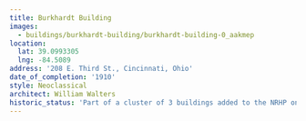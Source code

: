 ```yaml
---
title: Burkhardt Building
images:
  - buildings/burkhardt-building/burkhardt-building-0_aakmep
location:
  lat: 39.0993305
  lng: -84.5089
address: '208 E. Third St., Cincinnati, Ohio'
date_of_completion: '1910'
style: Neoclassical
architect: William Walters
historic_status: 'Part of a cluster of 3 buildings added to the NRHP on July 15, 1983.'
---
```


